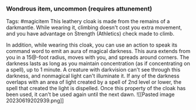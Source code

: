 ### Wondrous item, uncommon (requires attunement)
Tags: #magicitem
This leathery cloak is made from the remains of a darkmantle. While wearing it, climbing doesn't cost you extra movement, and you have advantage on Strength (Athletics) check made to climb.

In addition, while wearing this cloak, you can use an action to speak its command word to emit an aura of magical darkness. This aura extends from you in a 15@-foot radius, moves with you, and spreads around corners. The darkness lasts as long as you maintain concentration (as if concentrating on a spell), up to 1 minute. A creature with darkvision can't see through this darkness, and nonmagical light can't illuminate it. If any of the darkness overlaps with an area of light created by a spell of 2nd level or lower, the spell that created the light is dispelled. Once this property of the cloak has been used, it can't be used again until the next dawn. 
![[Pasted image 20230619202939.png]]